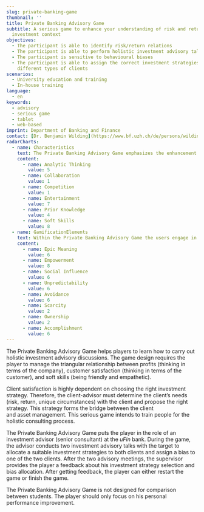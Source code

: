```yaml
---
slug: private-banking-game
thumbnail: ''
title: Private Banking Advisory Game
subtitle: A serious game to enhance your understanding of risk and return in an
  investment context
objectives:
  - The participant is able to identify risk/return relations​
  - The participant is able to perform holistic investment advisory talks​
  - The participant is sensitive to behavioural biases​
  - The participant is able to assign the correct investment strategies for
    different types of clients
scenarios:
  - University education and training
  - In-house training
language:
  - en
keywords:
  - advisory
  - serious game
  - tablet
  - web-based
imprint: Department of Banking and Finance
contact: [Dr. Benjamin Wilding](https://www.bf.uzh.ch/de/persons/wilding-benjamin), Department of Banking and Finance
radarCharts:
  - name: Characteristics
    text: The Private Banking Advisory Game emphasizes the enhancement of soft skills in the field of client advisory in private banking while providing a high entertainment value.
    content:
      - name: Analytic Thinking
        value: 5
      - name: Collaboration
        value: 1
      - name: Competition
        value: 1
      - name: Entertainment
        value: 7
      - name: Prior Knowledge
        value: 4
      - name: Soft Skills
        value: 8
  - name: GamificationElements
    text: Within the Private Banking Advisory Game the users engage in a creative process. They have to figure out how to interact with clients. They experience an epic meaning by believing that they are chosen to handle important client within a private bank.
    content:
      - name: Epic Meaning
        value: 6
      - name: Empowerment
        value: 8
      - name: Social Influence
        value: 6
      - name: Unpredictability
        value: 6
      - name: Avoidance
        value: 6
      - name: Scarcity
        value: 2
      - name: Ownership
        value: 2
      - name: Accomplishment
        value: 6
---
```


The Private Banking Advisory Game helps players to learn how to carry out holistic investment advisory discussions. The game design requires the player to manage the triangular relationship between profits (thinking in terms of the company), customer satisfaction (thinking in terms of the customer), and soft skills (being friendly and empathetic).​

Client satisfaction is highly dependent on choosing the right investment strategy. Therefore, the client-advisor must determine the client’s needs (risk, return, unique circumstances) with the client and propose the right strategy. This strategy forms the bridge between the client and asset management. This serious game intends to train people for the holistic consulting process.​

​The Private Banking Advisory Game puts the player in the role of an investment advisor (senior consultant) at the *uFin* bank. During the game, the advisor conducts two investment advisory talks with the target to allocate a suitable investment strategies to both clients and assign a bias to one of the two clients. After the two advisory meetings, the supervisor provides the player a feedback about his investment strategy selection and bias allocation. After getting feedback, the player can either restart the game or finish the game.​

​The Private Banking Advisory Game is not designed for comparison between students. The player should only focus on his personal performance improvement.
